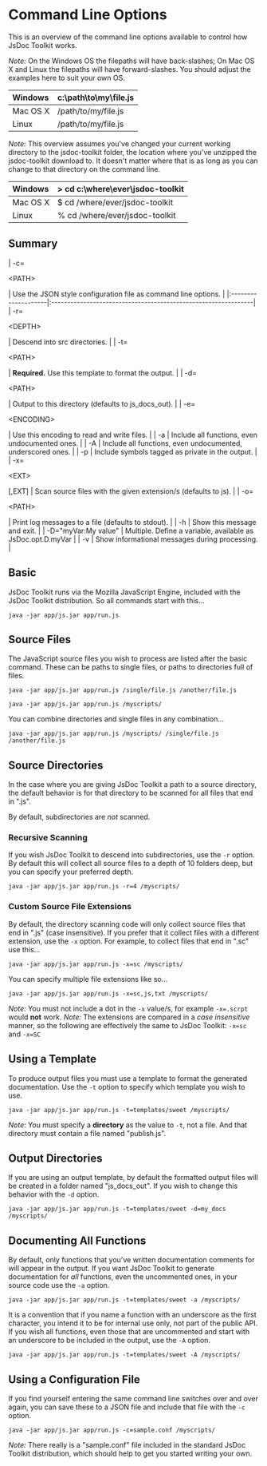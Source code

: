 # Command Line Options #

This is an overview of the command line options available to control how JsDoc Toolkit works.

_Note:_ On the Windows OS the filepaths will have back-slashes; On Mac OS X and Linux the filepaths will have forward-slashes. You should adjust the examples here to suit your own OS.

| Windows | c:\path\to\my\file.js |
|:--------|:----------------------|
| Mac OS X | /path/to/my/file.js   |
| Linux   | /path/to/my/file.js   |

_Note:_ This overview assumes you've changed your current working directory to the jsdoc-toolkit folder, the location where you've unzipped the jsdoc-toolkit download to. It doesn't matter where that is as long as you can change to that directory on the command line.

| Windows | > cd c:\where\ever\jsdoc-toolkit |
|:--------|:---------------------------------|
| Mac OS X | $ cd /where/ever/jsdoc-toolkit   |
| Linux   | % cd /where/ever/jsdoc-toolkit   |

## Summary ##

| -c=

&lt;PATH&gt;

 | Use the JSON style configuration file as command line options. |
|:--------------------|:---------------------------------------------------------------|
| -r=

&lt;DEPTH&gt;

 | Descend into src directories.                                  |
| -t=

&lt;PATH&gt;

 | **Required.** Use this template to format the output.          |
| -d=

&lt;PATH&gt;

 | Output to this directory (defaults to js\_docs\_out).          |
| -e=

&lt;ENCODING&gt;

 | Use this encoding to read and write files.                     |
| -a                  | Include all functions, even undocumented ones.                 |
| -A                  | Include all functions, even undocumented, underscored ones.    |
| -p                  | Include symbols tagged as private in the output.               |
| -x=

&lt;EXT&gt;

[,EXT] | Scan source files with the given extension/s (defaults to js). |
| -o=

&lt;PATH&gt;

 | Print log messages to a file (defaults to stdout).             |
| -h                  | Show this message and exit.                                    |
| -D="myVar:My value" | Multiple. Define a variable, available as JsDoc.opt.D.myVar    |
| -v                  | Show informational messages during processing.                 |

## Basic ##

JsDoc Toolkit runs via the Mozilla JavaScript Engine, included with the JsDoc Toolkit distribution. So all commands start with this...

```
java -jar app/js.jar app/run.js
```

## Source Files ##

The JavaScript source files you wish to process are listed after the basic command. These can be paths to single files, or paths to directories full of files.

```
java -jar app/js.jar app/run.js /single/file.js /another/file.js
```

```
java -jar app/js.jar app/run.js /myscripts/
```

You can combine directories and single files in any combination...
```
java -jar app/js.jar app/run.js /myscripts/ /single/file.js /another/file.js
```

## Source Directories ##

In the case where you are giving JsDoc Toolkit a path to a source directory, the default behavior is for that directory to be scanned for all files that end in ".js".

By default, subdirectories are _not_ scanned.

### Recursive Scanning ###

If you wish JsDoc Toolkit to descend into subdirectories, use the `-r` option. By default this will collect all source files to a depth of 10 folders deep, but you can specify your preferred depth.

```
java -jar app/js.jar app/run.js -r=4 /myscripts/
```

### Custom Source File Extensions ###

By default, the directory scanning code will only collect source files that end in ".js" (case insensitive). If you prefer that it collect files with a different extension, use the `-x` option. For example, to collect files that end in ".sc" use this...

```
java -jar app/js.jar app/run.js -x=sc /myscripts/
```

You can specify multiple file extensions like so...

```
java -jar app/js.jar app/run.js -x=sc,js,txt /myscripts/
```

_Note:_ You must not include a dot in the `-x` value/s, for example `-x=.scrpt` would **not** work.
_Note:_ The extensions are compared in a _case insensitive_ manner, so the following are effectively the same to JsDoc Toolkit: `-x=sc` and `-x=SC`

## Using a Template ##

To produce output files you must use a template to format the generated documentation. Use the `-t` option to specify which template you wish to use.

```
java -jar app/js.jar app/run.js -t=templates/sweet /myscripts/
```

_Note:_ You must specify a **directory** as the value to `-t`, not a file. And that directory must contain a file named "publish.js".

## Output Directories ##

If you are using an output template, by default the formatted output files will be created in a folder named "js\_docs\_out". If you wish to change this behavior with the `-d` option.

```
java -jar app/js.jar app/run.js -t=templates/sweet -d=my_docs /myscripts/
```

## Documenting All Functions ##

By default, only functions that you've written documentation comments for will appear in the output. If you want JsDoc Toolkit to generate documentation for _all_ functions, even the uncommented ones, in your source code use the `-a` option.

```
java -jar app/js.jar app/run.js -t=templates/sweet -a /myscripts/
```

It is a convention that if you name a function with an underscore as the first character, you intend it to be for internal use only, not part of the public API. If you wish all functions, even those that are uncommented and start with an underscore to be included in the output, use the `-A` option.

```
java -jar app/js.jar app/run.js -t=templates/sweet -A /myscripts/
```

## Using a Configuration File ##

If you find yourself entering the same command line switches over and over again, you can save these to a JSON file and include that file with the `-c` option.

```
java -jar app/js.jar app/run.js -c=sample.conf /myscripts/
```

_Note:_ There really is a "sample.conf" file included in the standard JsDoc Toolkit distribution, which should help to get you started writing your own.